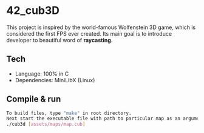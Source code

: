 # 42_cub3D

This project is inspired by the world-famous Wolfenstein 3D game, which is
considered the first FPS ever created. Its main goal is to introduce developer to beautiful word of **raycasting**. 

## Tech
- Language: 100% in C
- Dependencies: MiniLibX (Linux)

## Compile & run
```bash
To build files, type "make" in root directory.
Next start the executable file with path to particular map as an argument. (examples loaded in assets)
./cub3d [assets/maps/map.cub]
